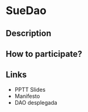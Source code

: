 # SueDao

## Description

## How to participate?

## Links
- PPTT Slides
- Manifesto
- DAO desplegada

